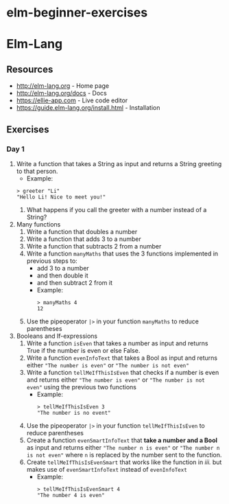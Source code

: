 # elm-beginner-exercises
# Elm-Lang
## Resources
* http://elm-lang.org - Home page
* http://elm-lang.org/docs - Docs
* https://ellie-app.com - Live code editor
* https://guide.elm-lang.org/install.html - Installation

## Exercises
### Day 1

1. Write a function that takes a String as input and returns a String greeting to that person.
   * Example: 
   ```
   > greeter "Li"
   "Hello Li! Nice to meet you!"
   ```
   1. What happens if you call the greeter with a number instead of a String?
2. Many functions
   1. Write a function that doubles a number
   2. Write a function that adds 3 to a number
   3. Write a function that subtracts 2 from a number
   4. Write a function `manyMaths` that uses the 3 functions implemented in previous steps to:
       * add 3 to a number
       * and then double it
       * and then subtract 2 from it
       - Example: 
         ```
         > manyMaths 4
         12
         ```
   5. Use the pipeoperator `|>` in your function `manyMaths` to reduce parentheses
3. Booleans and If-expressions
    1. Write a function `isEven` that takes a number as input and returns True if the number is even or else False.
    2. Write a function `evenInfoText` that takes a Bool as input and returns either `"The number is even"` or `"The number is not even"`
    3. Write a function `tellMeIfThisIsEven` that checks if a number is even and returns either `"The number is even"` or `"The number is not even"` using the previous two functions
       - Example:
         ```
         > tellMeIfThisIsEven 3
         "The number is no event"
         ```
    4. Use the pipeoperator `|>` in your function `tellMeIfThisIsEven` to reduce parentheses
    5. Create a function `evenSmartInfoText` that **take a number and a Bool** as input and returns either `"The number n is even"` or `"The number n is not even"` where `n` is replaced by the number sent to the function.
    6. Create `tellMeIfThisIsEvenSmart` that works like the function in *iii.* but makes use of `evenSmartInfoText` instead of `evenInfoText`
       - Example:
         ```
         > tellMeIfThisIsEvenSmart 4
         "The number 4 is even"
         ```
